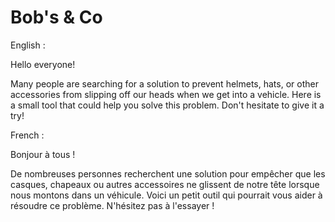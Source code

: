 # Bob's & Co

English :

Hello everyone!

Many people are searching for a solution to prevent helmets, hats, or other accessories from slipping off our heads when we get into a vehicle. Here is a small tool that could help you solve this problem. Don't hesitate to give it a try!


French :

Bonjour à tous !

De nombreuses personnes recherchent une solution pour empêcher que les casques, chapeaux ou autres accessoires ne glissent de notre tête lorsque nous montons dans un véhicule. Voici un petit outil qui pourrait vous aider à résoudre ce problème. N'hésitez pas à l'essayer !